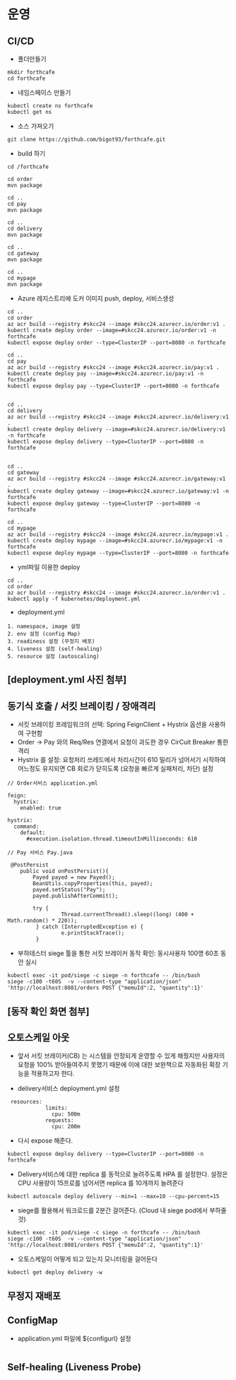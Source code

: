 # 운영

## CI/CD

* 폴더만들기
```
mkdir forthcafe
cd forthcafe
```

* 네임스페이스 만들기
```
kubectl create ns forthcafe
kubectl get ns
```

* 소스 가져오기
```
git clone https://github.com/bigot93/forthcafe.git
```

* build 하기
```
cd /forthcafe

cd order
mvn package 

cd ..
cd pay
mvn package

cd ..
cd delivery
mvn package

cd ..
cd gateway
mvn package

cd ..
cd mypage
mvn package

```

* Azure 레지스트리에 도커 이미지 push, deploy, 서비스생성
```
cd .. 
cd order
az acr build --registry #skcc24 --image #skcc24.azurecr.io/order:v1 .
kubectl create deploy order --image=#skcc24.azurecr.io/order:v1 -n forthcafe
kubectl expose deploy order --type=ClusterIP --port=8080 -n forthcafe

cd .. 
cd pay
az acr build --registry #skcc24 --image #skcc24.azurecr.io/pay:v1 .
kubectl create deploy pay --image=#skcc24.azurecr.io/pay:v1 -n forthcafe
kubectl expose deploy pay --type=ClusterIP --port=8080 -n forthcafe


cd .. 
cd delivery
az acr build --registry #skcc24 --image #skcc24.azurecr.io/delivery:v1 .
kubectl create deploy delivery --image=#skcc24.azurecr.io/delivery:v1 -n forthcafe
kubectl expose deploy delivery --type=ClusterIP --port=8080 -n forthcafe


cd .. 
cd gateway
az acr build --registry #skcc24 --image #skcc24.azurecr.io/gateway:v1 .
kubectl create deploy gateway --image=#skcc24.azurecr.io/gateway:v1 -n forthcafe
kubectl expose deploy gateway --type=ClusterIP --port=8080 -n forthcafe

cd .. 
cd mypage
az acr build --registry #skcc24 --image #skcc24.azurecr.io/mypage:v1 .
kubectl create deploy mypage --image=#skcc24.azurecr.io/mypage:v1 -n forthcafe
kubectl expose deploy mypage --type=ClusterIP --port=8080 -n forthcafe

```

* yml파일 이용한 deploy
```
cd .. 
cd order
az acr build --registry #skcc24 --image #skcc24.azurecr.io/order:v1 .
kubectl apply -f kubernetes/deployment.yml 

```

* deployment.yml 
```
1. namespace, image 설정
2. env 설정 (config Map) 
3. readiness 설정 (무정지 배포)
4. liveness 설정 (self-healing)
5. resource 설정 (autoscaling)
```

## [deployment.yml  사진 첨부]


## 동기식 호출 / 서킷 브레이킹 / 장애격리
* 서킷 브레이킹 프레임워크의 선택: Spring FeignClient + Hystrix 옵션을 사용하여 구현함
* Order -> Pay 와의 Req/Res 연결에서 요청이 과도한 경우 CirCuit Breaker 통한 격리
* Hystrix 를 설정: 요청처리 쓰레드에서 처리시간이 610 밀리가 넘어서기 시작하여 어느정도 유지되면 CB 회로가 닫히도록 (요청을 빠르게 실패처리, 차단) 설정

```
// Order서비스 application.yml

feign:
  hystrix:
    enabled: true

hystrix:
  command:
    default:
      #execution.isolation.thread.timeoutInMilliseconds: 610
```


```
// Pay 서비스 Pay.java

 @PostPersist
    public void onPostPersist(){
        Payed payed = new Payed();
        BeanUtils.copyProperties(this, payed);
        payed.setStatus("Pay");
        payed.publishAfterCommit();

        try {
                 Thread.currentThread().sleep((long) (400 + Math.random() * 220));
         } catch (InterruptedException e) {
                 e.printStackTrace();
         }
```

* 부하테스터 siege 툴을 통한 서킷 브레이커 동작 확인: 동시사용자 100명 60초 동안 실시
```
kubectl exec -it pod/siege -c siege -n forthcafe -- /bin/bash
siege -c100 -t60S  -v --content-type "application/json" 'http://localhost:8081/orders POST {"memuId":2, "quantity":1}'
```


## [동작 확인 화면 첨부]





## 오토스케일 아웃
* 앞서 서킷 브레이커(CB) 는 시스템을 안정되게 운영할 수 있게 해줬지만 사용자의 요청을 100% 받아들여주지 못했기 때문에 이에 대한 보완책으로 자동화된 확장 기능을 적용하고자 한다.

* delivery서비스 deployment.yml 설정
```
 resources:
            limits:
              cpu: 500m
            requests:
              cpu: 200m
```
* 다시 expose 해준다.

```
kubectl expose deploy delivery --type=ClusterIP --port=8080 -n forthcafe
```

* Delivery서비스에 대한 replica 를 동적으로 늘려주도록 HPA 를 설정한다. 설정은 CPU 사용량이 15프로를 넘어서면 replica 를 10개까지 늘려준다

```
kubectl autoscale deploy delivery --min=1 --max=10 --cpu-percent=15
```

* siege를 활용해서 워크로드를 2분간 걸어준다. (Cloud 내 siege pod에서 부하줄 것)
```
kubectl exec -it pod/siege -c siege -n forthcafe -- /bin/bash
siege -c100 -t60S  -v --content-type "application/json" 'http://localhost:8081/orders POST {"memuId":2, "quantity":1}'

```

* 오토스케일이 어떻게 되고 있는지 모니터링을 걸어둔다
```
kubectl get deploy delivery -w
```



## 무정지 재배포





## ConfigMap
* application.yml 파일에 ${configurl} 설정
```

```


## Self-healing (Liveness Probe)

